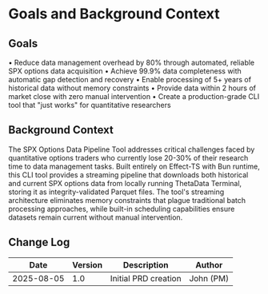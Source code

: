 # Goals and Background Context

## Goals

• Reduce data management overhead by 80% through automated, reliable SPX options data acquisition
• Achieve 99.9% data completeness with automatic gap detection and recovery
• Enable processing of 5+ years of historical data without memory constraints
• Provide data within 2 hours of market close with zero manual intervention
• Create a production-grade CLI tool that "just works" for quantitative researchers

## Background Context

The SPX Options Data Pipeline Tool addresses critical challenges faced by quantitative options traders who currently lose 20-30% of their research time to data management tasks. Built entirely on Effect-TS with Bun runtime, this CLI tool provides a streaming pipeline that downloads both historical and current SPX options data from locally running ThetaData Terminal, storing it as integrity-validated Parquet files. The tool's streaming architecture eliminates memory constraints that plague traditional batch processing approaches, while built-in scheduling capabilities ensure datasets remain current without manual intervention.

## Change Log

| Date | Version | Description | Author |
|------|---------|-------------|---------|
| 2025-08-05 | 1.0 | Initial PRD creation | John (PM) |
